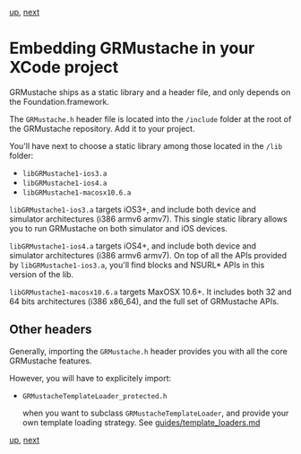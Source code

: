 [up](../../../../GRMustache), [next](templates.md)

Embedding GRMustache in your XCode project
==========================================

GRMustache ships as a static library and a header file, and only depends on the Foundation.framework.

The `GRMustache.h` header file is located into the `/include` folder at the root of the GRMustache repository. Add it to your project.

You'll have next to choose a static library among those located in the `/lib` folder:

- `libGRMustache1-ios3.a`
- `libGRMustache1-ios4.a`
- `libGRMustache1-macosx10.6.a`

`libGRMustache1-ios3.a` targets iOS3+, and include both device and simulator architectures (i386 armv6 armv7). This single static library allows you to run GRMustache on both simulator and iOS devices.

`libGRMustache1-ios4.a` targets iOS4+, and include both device and simulator architectures (i386 armv6 armv7). On top of all the APIs provided by `libGRMustache1-ios3.a`, you'll find blocks and NSURL* APIs in this version of the lib.

`libGRMustache1-macosx10.6.a` targets MaxOSX 10.6+. It includes both 32 and 64 bits architectures (i386 x86_64), and the full set of GRMustache APIs.

Other headers
-------------

Generally, importing the `GRMustache.h` header provides you with all the core GRMustache features.

However, you will have to explicitely import:

- `GRMustacheTemplateLoader_protected.h`
    
    when you want to subclass `GRMustacheTemplateLoader`, and provide your own template loading strategy. See [guides/template_loaders.md](template_loaders.md)

[up](../../../../GRMustache), [next](templates.md)

